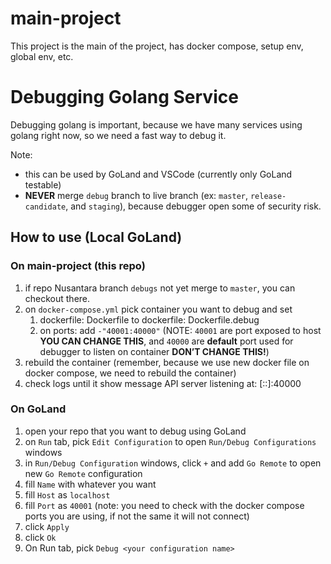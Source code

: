 # main-project
This project is the main of the project, has docker compose, setup env, global env, etc.

# Debugging Golang Service

Debugging golang is important, because we have many services using golang right now, so we need a fast way to debug it.

Note: 
- this can be used by GoLand and VSCode (currently only GoLand testable)
- **NEVER** merge `debug` branch to live branch (ex: `master`, `release-candidate`, and `staging`), because debugger open some of security risk.

## How to use (Local GoLand)

### On main-project (this repo)

1. if repo Nusantara branch `debugs` not yet merge to `master`, you can checkout there.
2. on `docker-compose.yml` pick container you want to debug and set
    1. dockerfile: Dockerfile to dockerfile: Dockerfile.debug
    2. on ports: add `-"40001:40000"` (NOTE: `40001` are port exposed to host **YOU CAN CHANGE THIS**, and `40000` are **default** port used for debugger to listen on container **DON’T CHANGE THIS!**)
3. rebuild the container (remember, because we use new docker file on docker compose, we need to rebuild the container)
4. check logs until it show message API server listening at: [::]:40000

### On GoLand

1. open your repo that you want to debug using GoLand
2. on `Run` tab, pick `Edit Configuration` to open `Run/Debug Configurations` windows
3. in `Run/Debug Configuration` windows, click `+` and add `Go Remote` to open new `Go Remote` configuration
4. fill `Name` with whatever you want
5. fill `Host` as `localhost`
6. fill `Port` as `40001` (note: you need to check with the docker compose ports you are using, if not the same it will not connect)
7. click `Apply`
8. click `Ok`
9. On Run tab, pick `Debug <your configuration name>`